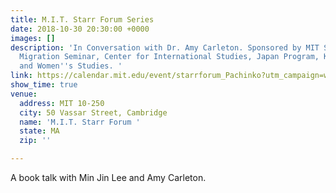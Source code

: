 ```yaml
---
title: M.I.T. Starr Forum Series
date: 2018-10-30 20:30:00 +0000
images: []
description: 'In Conversation with Dr. Amy Carleton. Sponsored by MIT Starr Forum,
  Migration Seminar, Center for International Studies, Japan Program, Korea Program,
  and Women''s Studies. '
link: https://calendar.mit.edu/event/starrforum_Pachinko?utm_campaign=widget&utm_medium=widget&utm_source=MIT+Events+#.W6_LqhNKgUF
show_time: true
venue:
  address: MIT 10-250
  city: 50 Vassar Street, Cambridge
  name: 'M.I.T. Starr Forum '
  state: MA
  zip: ''

---
```

A book talk with Min Jin Lee and Amy Carleton.